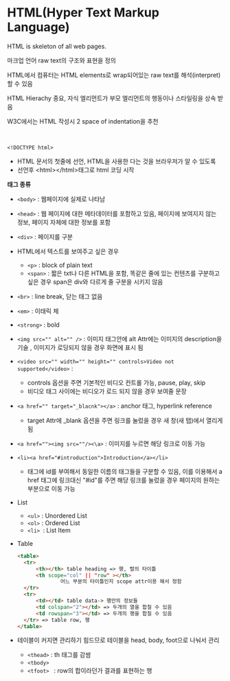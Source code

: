 # HTML(Hyper Text Markup Language) 

HTML is skeleton of all web pages. 

마크업  언어 raw text의 구조와 표현을 정의

HTML에서 컴퓨터는 HTML elements로 wrap되어있는 raw text를 해석(interpret)할 수 있음 

HTML Hierachy 중요, 자식 엘리먼트가 부모 엘리먼트의 행동이나 스타일링을 상속 받음 

W3C에서는 HTML 작성시 2 space of indentation을 추천 

<br>

`<!DOCTYPE html>`

- HTML  문서의 첫줄에  선언,  HTML을 사용한 다는 것을 브라우저가 알 수 있도록 
- 선언후 \<html>\</html>태그로 html 코딩 시작



**태그 종류**

- `<body>` : 웹페이지에 실제로 나타남
- `<head>`  :  웹 페이지에 대한 메타데이터를 포함하고 있음, 페이지에 보여지지 않는 정보, 페이지 자체에 대한 정보를 포함 


- `<div>` : 페이지를 구분

- HTML에서  텍스트를 보여주고 싶은 경우 

  - `<p>` : block of plain text
  - `<span>` : 짧은 txt나 다른 HTML을 포함, 똑같은 줄에 있는 컨텐츠를 구분하고 싶은 경우	span은 div와 다르게 줄 구분을 시키지 않음

- `<br>` : line break, 닫는 태그 없음

- `<em>` : 이태릭 체 

- `<strong>` : bold

- `<img src="" alt="" />` : 이미지 태그안에 alt Attr에는 이미지의 description을 기술 , 이미지가 로딩되지 않을 경우 화면에 표시 됨

- `<video src="" width="" height="" controls>Video not supported</video>` : 

  - controls 옵션을 주면 기본적인 비디오 컨트롤 가능, pause, play, skip 
  - 비디오 태그 사이에는 비디오가 로드 되지 않을 경우 보여줄 문장

- `<a href="" target="_blacnk"></a>` : anchor 태그, hyperlink reference 

  - target Attr에 _blank 옵션을 주면 링크를 눌렀을 경우 새 창(새 탭)에서 열리게 됨

- `<a href=""><img src=""/><\a>` : 이미지를 누르면 해당 링크로 이동 가능

- `<li><a href="#introduction">Introduction</a></li>`

  - 태그에 id를 부여해서 동일한 이름의 태그들을 구분할 수 있음, 이를 이용해서 a href 태그에 링크대신 "#id"를 주면 해당 링크를 눌렀을 경우 페이지의 원하는 부분으로 이동 가능

- List

  - `<ul>` : Unordered List
  - `<ol>` : Ordered List 
  - `<li> `: List Item  

- Table

  ````html
  <table>
  	<tr>
  		<th></th> table heading => 행, 렬의 타이틀
  		<th scope="col" || "row" ></th> 
          		어느 부분의 타이틀인지 scope attr이용 해서 정함
  	</tr>
  	<tr>
  		<td></td> table data-> 행안의 정보들
  		<td colspan="2"></td> => 두개의 열을 합칠 수 있음
  		<td rowspan="3"></td> => 두개의 행을 합칠 수 있음
  	</tr> => table row, 행
  </table>
  ````

- 테이블이 커지면 관리하기 힘드므로 테이블을 head, body, foot으로 나눠서 관리

  - `<thead>` : th 태그를 감쌈 
  - `<tbody>` 
  - `<tfoot> ` : row의 합이라던가 결과를 표현하는 행
